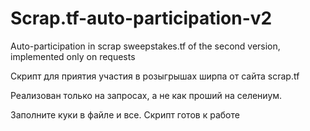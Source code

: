 # Scrap.tf-auto-participation-v2
Auto-participation in scrap sweepstakes.tf of the second version, implemented only on requests

Скрипт для приятия участия в розыгрышах ширпа от сайта scrap.tf

Реализован только на запросах, а не как проший на селениум.

Заполните куки в файле и все. Скрипт готов к работе
